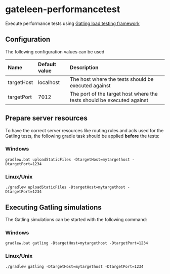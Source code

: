 # gateleen-performancetest
Execute performance tests using [Gatling load testing framework](http://gatling.io/#/)

## Configuration
The following configuration values can be used


| Name       | Default value | Description |
| :----------|:------------- | :----- |
| targetHost | localhost     | The host where the tests should be executed against |
| targetPort | 7012          | The port of the target host where the tests should be executed against |

## Prepare server resources
To have the correct server resources like routing rules and acls used for the Gatling tests, the following gradle task should be applied **before** the tests:
### Windows
```
gradlew.bat uploadStaticFiles -DtargetHost=mytargethost -DtargetPort=1234
```

### Linux/Unix
```
./gradlew uploadStaticFiles -DtargetHost=mytargethost -DtargetPort=1234
```

## Executing Gatling simulations
The Gatling simulations can be started with the following command:
### Windows
```
gradlew.bat gatling -DtargetHost=mytargethost -DtargetPort=1234
```

### Linux/Unix
```
./gradlew gatling -DtargetHost=mytargethost -DtargetPort=1234
```